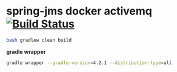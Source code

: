 # spring-jms docker activemq [![Build Status](https://travis-ci.org/daggerok/spring-boot-rest-jms-activemq.svg?branch=master)](https://github.com/daggerok/spring-boot-rest-jms-activemq)


```bash
bash gradlew clean build
```

**gradle wrapper**

```bash
gradle wrapper --gradle-version=4.2.1 --distribution-type=all
```
